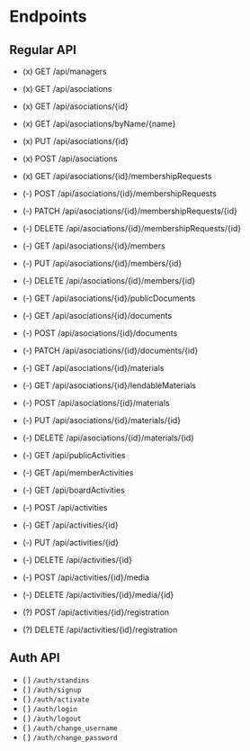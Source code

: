 # Endpoints

## Regular API
- (x) GET     /api/managers

- (x) GET     /api/asociations
- (x) GET     /api/asociations/{id}
- (x) GET     /api/asociations/byName/{name}
- (x) PUT     /api/asociations/{id}
- (x) POST    /api/asociations

- (x) GET     /api/asociations/{id}/membershipRequests
- (-) POST    /api/asociations/{id}/membershipRequests
- (-) PATCH   /api/asociations/{id}/membershipRequests/{id}
- (-) DELETE  /api/asociations/{id}/membershipRequests/{id}

- (-) GET     /api/asociations/{id}/members
- (-) PUT     /api/asociations/{id}/members/{id}
- (-) DELETE  /api/asociations/{id}/members/{id}

- (-) GET     /api/asociations/{id}/publicDocuments
- (-) GET     /api/asociations/{id}/documents
- (-) POST    /api/asociations/{id}/documents
- (-) PATCH   /api/asociations/{id}/documents/{id}

- (-) GET     /api/asociations/{id}/materials
- (-) GET     /api/asociations/{id}/lendableMaterials
- (-) POST    /api/asociations/{id}/materials
- (-) PUT     /api/asociations/{id}/materials/{id}
- (-) DELETE  /api/asociations/{id}/materials/{id}

- (-) GET     /api/publicActivities
- (-) GET     /api/memberActivities
- (-) GET     /api/boardActivities

- (-) POST    /api/activities
- (-) GET     /api/activities/{id}
- (-) PUT     /api/activities/{id}
- (-) DELETE  /api/activities/{id}

- (-) POST    /api/activities/{id}/media
- (-) DELETE  /api/activities/{id}/media/{id}

- (?) POST    /api/activities/{id}/registration
- (?) DELETE  /api/activities/{id}/registration


## Auth API

- ( ) `/auth/standins`
- ( ) `/auth/signup`
- ( ) `/auth/activate`
- ( ) `/auth/login`
- ( ) `/auth/logout`
- ( ) `/auth/change_username`
- ( ) `/auth/change_password`



